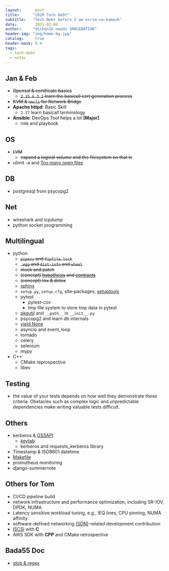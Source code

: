 ```yaml
---
layout:      post
title:      "2020 Tech Debt"
subtitle:   "Tech Debt before I am esrim-ve-hamesh"
date:        2021-01-06
author:     "dichen16 needs IMAGINATION"
header-img: "img/home-bg.jpg"
catalog:     true
header-mask: 0.4
tags:
  - tech-debt
  - notes
---
```


## Jan & Feb

- <del>Openssl & certificate basics</del>
	- <del>`2.15 & 3.1` learn the basicall cert generation process</del>
- <del>KVM & `nmcli` for Network Bridge</del>
- **Apache httpd**: Basic Skill
	- `2.17` learn basicall terminology
- **Ansible**: DevOps Tool helps a lot **[Major]**
    - role and playbook

## OS

- <del>LVM</del>
    - <del>expand a logical volume and the filesystem on that lv</del>
- ulimit -a and [Too many open files](https://community.pivotal.io/s/article/Session-failures-with-Too-many-open-files)

## DB

- postgresql from psycopg2

## Net

- wireshark and tcpdump
- python socket programming

## Multilingual

- python
    - <del>`pipenv` and `Pipfile.lock`</del> 
    - <del>`.egg` and `dist-info` and `wheel`</del>
    - <del>mock and patch</del>
    - <del>(concept) [hypothesis](https://www.youtube.com/watch?v=MYucYon2-lk&t=1099s) and [contracts](https://github.com/deadpixi/contracts)</del>
    - <del>(concept) tox & detox</del>
    - [sphinx](https://www.sphinx-doc.org/en/1.5/index.html)
    - `setup.py`, `setup.cfg`, site-packages, [setuptools](https://setuptools.readthedocs.io/en/latest/setuptools.html)
    - pytest
        - pytest-cov
        - tmp file system to store tmp data in pytest
    - [pkgutil](https://docs.python.org/3.0/library/pkgutil.html) and `__path__` in `__init__.py`
    - psycopg2 and learn db internals
    - [yield None](https://stackoverflow.com/questions/13243766/python-empty-generator-function)
    - asyncio and event_loop
    - tornado
    - celery
    - selenium
    - mypy
- C++
    - CMake reprospective
    - libev

## Testing

- the value of your tests depends on how well they demonstrate these criteria. Obstacles such as complex logic and unpredictable dependencies make writing valuable tests difficult.

## Others

- kerberos & [GSSAPI](https://en.wikipedia.org/wiki/Generic_Security_Services_Application_Program_Interface)
	- [keytab](https://web.mit.edu/kerberos/krb5-devel/doc/basic/keytab_def.html)
	- kerberos and requests_kerberos library
- Timestamp & ISO8601 datetime
- [Makefile](https://stackoverflow.com/questions/3220277/what-do-the-makefile-symbols-and-mean)
- promutheus monitoring
- django-summernote

## Others for Tom

- CI/CD pipeline build
- network infrastructure and performance optimization, including SR-IOV, DPDK, NUMA
- Latency sensitive workload tuning, e.g., IEQ lines, CPU pinning, NUMA affinity
- software-defined networking [(SDN)](https://medium.com/@zhaohuabing/what-can-service-mesh-learn-from-sdn-1a4874edca03)-related development contribution
- [ISCSI](https://en.wikipedia.org/wiki/ISCSI) with **C**
- AWS SDK with **CPP** and CMake retrospective

## Bada55 Doc

- [glob & regex](https://www.linuxjournal.com/content/globbing-and-regex-so-similar-so-different)

